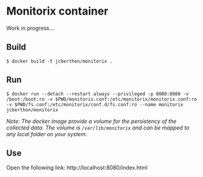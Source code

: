 Monitorix container
===================

Work in progress...

Build
-----

    $ docker build -t jcberthon/monitorix .

Run
---

    $ docker run --detach --restart always --privileged -p 8080:8080 -v /boot:/boot:ro -v $PWD/monitorix.conf:/etc/monitorix/monitorix.conf:ro -v $PWD/fs.conf:/etc/monitorix/conf.d/fs.conf:ro --name monitorix jcberthon/monitorix

*Note: The docker image provide a volume for the persistency of the collected data. The volume is `/var/lib/monitorix` and can be mapped to any local folder on your system.*

Use
---

Open the following link: http://localhost:8080/index.html

